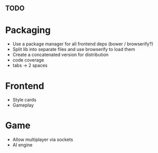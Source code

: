 ## TODO

# Packaging

* Use a package manager for all frontend deps (bower / browserify?)
* Split lib into separate files and use browserify to load them
* Create a concatenated version for distribution
* code coverage
* tabs -> 2 spaces

# Frontend

* Style cards
* Gameplay

# Game

* Allow multiplayer via sockets
* AI engine
